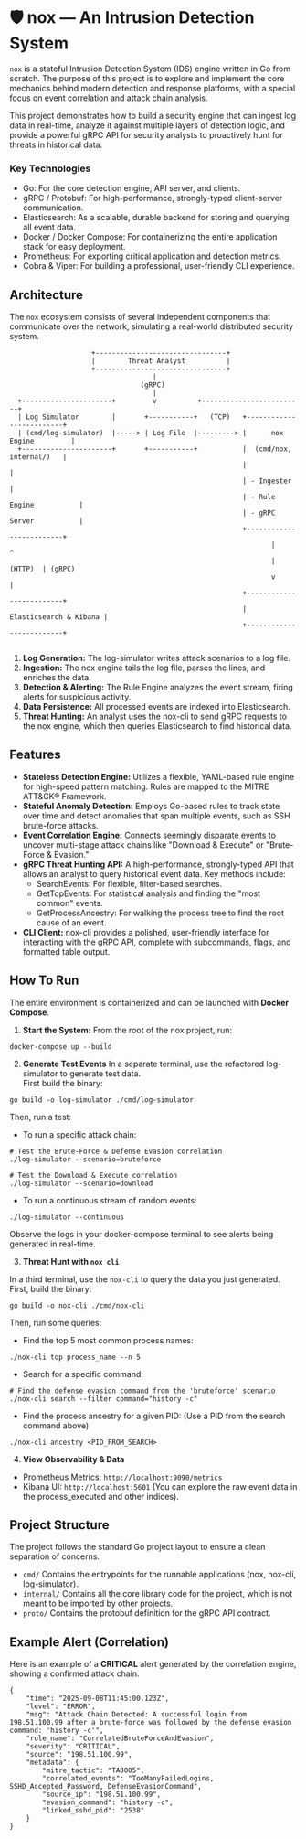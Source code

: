 # 🛡️ nox — An Intrusion Detection System

`nox` is a stateful Intrusion Detection System (IDS) engine written in Go from scratch. The purpose of this project is to explore and implement the core mechanics behind modern detection and response platforms, with a special focus on event correlation and attack chain analysis.

This project demonstrates how to build a security engine that can ingest log data in real-time, analyze it against multiple layers of detection logic, and provide a powerful gRPC API for security analysts to proactively hunt for threats in historical data.

### Key Technologies

- Go: For the core detection engine, API server, and clients.
- gRPC / Protobuf: For high-performance, strongly-typed client-server communication.
- Elasticsearch: As a scalable, durable backend for storing and querying all event data.
- Docker / Docker Compose: For containerizing the entire application stack for easy deployment.
- Prometheus: For exporting critical application and detection metrics.
- Cobra & Viper: For building a professional, user-friendly CLI experience.

## Architecture
The `nox` ecosystem consists of several independent components that communicate over the network, simulating a real-world distributed security system.

```
                    +--------------------------------+
                    |        Threat Analyst          |
                    +--------------------------------+
                                   |
                                (gRPC)
                                   |
  +----------------------+         v          +-------------------------+
  | Log Simulator        |       +-----------+   (TCP)   +-------------------------+
  | (cmd/log-simulator)  |-----> | Log File  |---------> |      nox Engine         |
  +----------------------+       +-----------+           |  (cmd/nox, internal/)   |
                                                         |                         |
                                                         | - Ingester              |
                                                         | - Rule Engine           |
                                                         | - gRPC Server           |
                                                         +-------------------------+
                                                                |         ^
                                                                | (HTTP)  | (gRPC)
                                                                v         |
                                                         +-------------------------+
                                                         |  Elasticsearch & Kibana |
                                                         +-------------------------+


```

1. **Log Generation:** The log-simulator writes attack scenarios to a log file.
2. **Ingestion:** The nox engine tails the log file, parses the lines, and enriches the data.
3. **Detection & Alerting:** The Rule Engine analyzes the event stream, firing alerts for suspicious activity.
4. **Data Persistence:** All processed events are indexed into Elasticsearch.
5. **Threat Hunting:** An analyst uses the nox-cli to send gRPC requests to the nox engine, which then queries Elasticsearch to find historical data.

## Features

- **Stateless Detection Engine:** Utilizes a flexible, YAML-based rule engine for high-speed pattern matching. Rules are mapped to the MITRE ATT&CK® Framework.
- **Stateful Anomaly Detection:** Employs Go-based rules to track state over time and detect anomalies that span multiple events, such as SSH brute-force attacks.
- **Event Correlation Engine:** Connects seemingly disparate events to uncover multi-stage attack chains like "Download & Execute" or "Brute-Force & Evasion."
- **gRPC Threat Hunting API:** A high-performance, strongly-typed API that allows an analyst to query historical event data. Key methods include:
  - SearchEvents: For flexible, filter-based searches.
  - GetTopEvents: For statistical analysis and finding the "most common" events.
  - GetProcessAncestry: For walking the process tree to find the root cause of an event.
- **CLI Client:** nox-cli provides a polished, user-friendly interface for interacting with the gRPC API, complete with subcommands, flags, and formatted table output.

## How To Run

The entire environment is containerized and can be launched with **Docker Compose**.

1. **Start the System:** From the root of the nox project, run:

```
docker-compose up --build
```

2. **Generate Test Events**
   In a separate terminal, use the refactored log-simulator to generate test data. \
   First build the binary:

```
go build -o log-simulator ./cmd/log-simulator
```

Then, run a test:

- To run a specific attack chain:

```
# Test the Brute-Force & Defense Evasion correlation
./log-simulator --scenario=bruteforce

# Test the Download & Execute correlation
./log-simulator --scenario=download
```

- To run a continuous stream of random events:

```
./log-simulator --continuous
```

Observe the logs in your docker-compose terminal to see alerts being generated in real-time.

3. **Threat Hunt with `nox cli`**

In a third terminal, use the `nox-cli` to query the data you just generated. \
First, build the binary:

```
go build -o nox-cli ./cmd/nox-cli
```

Then, run some queries:

- Find the top 5 most common process names:

```
./nox-cli top process_name --n 5
```

- Search for a specific command:

```
# Find the defense evasion command from the 'bruteforce' scenario
./nox-cli search --filter command="history -c"
```

- Find the process ancestry for a given PID: (Use a PID from the search command above)

```
./nox-cli ancestry <PID_FROM_SEARCH>
```

4. **View Observability & Data**
- Prometheus Metrics: `http://localhost:9090/metrics`
- Kibana UI: `http://localhost:5601` (You can explore the raw event data in the process_executed and other indices).

## Project Structure
The project follows the standard Go project layout to ensure a clean separation of concerns.
- `cmd/` Contains the entrypoints for the runnable applications (nox, nox-cli, log-simulator).
- `internal/` Contains all the core library code for the project, which is not meant to be imported by other projects.
- `proto/` Contains the protobuf definition for the gRPC API contract.

## Example Alert (Correlation)

Here is an example of a **CRITICAL** alert generated by the correlation engine, showing a confirmed attack chain.

```
{
    "time": "2025-09-08T11:45:00.123Z",
    "level": "ERROR",
    "msg": "Attack Chain Detected: A successful login from 198.51.100.99 after a brute-force was followed by the defense evasion command: 'history -c'",
    "rule_name": "CorrelatedBruteForceAndEvasion",
    "severity": "CRITICAL",
    "source": "198.51.100.99",
    "metadata": {
        "mitre_tactic": "TA0005",
        "correlated_events": "TooManyFailedLogins, SSHD_Accepted_Password, DefenseEvasionCommand",
        "source_ip": "198.51.100.99",
        "evasion_command": "history -c",
        "linked_sshd_pid": "2538"
    }
}
```

